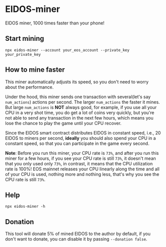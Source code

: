 # EIDOS-miner

EIDOS miner, 1000 times faster than your phone!

## Start mining

    npx eidos-miner --account your_eos_account --private_key your_private_key

## How to mine faster

This miner automatically adjusts its speed, so you don't need to worry about the performance.

Under the hood, this miner sends one transaction with several(let's say `num_actions`) actions per second. The larger `num_actions` the faster it mines. But large `num_actions` is **NOT** always good, for example, if you use all your CPU in a very shot time, you do get a lot of coins very quickly, but you're not able to send any transaction in the next few hours, which means you lose the chance to play the game until your CPU recover.

Since the EIDOS smart contract distributes EIDOS in constant speed, i.e., 20 EIDOS to miners per second, **ideally** you should also spend your CPU in a constant speed, so that you can participate in the game every second.

**Note**: Before you run this miner, your CPU rate is `73%`, and after you run this miner for a few hours, if you see your CPU rate is still `73%`, it doesn't mean that you only used only `73%`, in contrast, it means that the CPU utilization rate is 100%! EOS mainnet releases your CPU linearly along the time and all of your CPU is used, nothing more and nothing less, that's why you see the CPU rate is still `73%`.

## Help

    npx eidos-miner -h

## Donation

This tool will donate 5% of mined EIDOS to the author by default, if you don't want to donate, you can disable it by passing `--donation false`.
